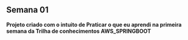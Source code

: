 ## Semana 01 

**Projeto criado com o intuito de Praticar o que eu aprendi na primeira semana da Trilha de conhecimentos AWS_SPRINGBOOT**